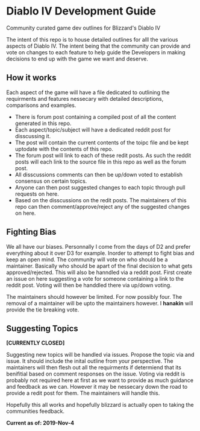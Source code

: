 # Diablo IV Development Guide
Community curated game dev outlines for Blizzard's Diablo IV

The intent of this repo is to house detailed outlines for alll the various aspects of Diablo IV. The intent being that the community can provide and vote on changes to each feature to help guide the Developers in making decisions to end up with the game we want and deserve.

## How it works

Each aspect of the game will have a file dedicated to outlining the requirments and features nessecary with detailed descriptions, comparisons and examples.

- There is forum post containing a compiled post of all the content generated in this repo. 
- Each aspect/topic/subject will have a dedicated reddit post for disscussing it.
- The post will contain the current contents of the toipc file and be kept uptodate with the contents of this repo.
- The forum post will link to each of these redit posts. As such the reddit posts will each link to the source file in this repo as well as the forum post. 
- All disscussions comments can then be up/down voted to establish consensus on certain topics.
- Anyone can then post suggested changes to each topic through pull requests on here.
- Based on the disscussions on the redit posts. The maintainers of this repo can then comment/approve/reject any of the suggested changes on here.

## Fighting Bias
We all have our biases. Personnally I come from the days of D2 and prefer everything about it over D3 for example. Inorder to attempt to  fight bias and keep an open mind. The community will vote on who should be a maintainer. Basically who should be apart of the final decision to what gets approved/rejected. This will also be hanndled via a reddit post. First create an issue on here suggesting a vote for someone containing a link to the reddit post. Voting will then be handdled there via up/down voting.

The maintainers should however be limited. For now possibly four. The removal of a maintainer will be upto the maintainers however. I **hanakin** will provide the tie breaking vote.

## Suggesting Topics
**[CURRENTLY CLOSED]**

Suggesting new topics will be handled via issues. Propose the topic via and issue. It should include the inital outline from your perspective. The maintainers will then flesh out all the requirments if determiend that its benifitial based on comment responses on the issue. Voting via reddit is probably not required here at first as we want to provide as much guidance and feedback as we can. However it may be nessecary down the road to provide a redit post for them. The maintainers will handle this.

Hopefully this all works and hopefully blizzard is actually open to taking the communities feedback.

**Current as of: 2019-Nov-4**
